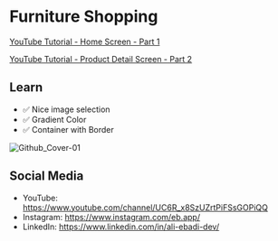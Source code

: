 # Furniture Shopping

[YouTube Tutorial - Home Screen - Part 1](https://youtu.be/NzPpwW34FKQ)

[YouTube Tutorial - Product Detail Screen - Part 2](https://youtu.be/MeYNBesbsn4)

## Learn
- ✅ Nice image selection
- ✅ Gradient Color
- ✅ Container with Border

![Github_Cover-01](https://user-images.githubusercontent.com/71545849/186173937-a2ac02a8-eac0-47f8-9e93-78152964d4e0.jpg)

## Social Media
- YouTube: https://www.youtube.com/channel/UC6R_x8SzUZrtPiFSsGOPiQQ
- Instagram: https://www.instagram.com/eb.app/
- LinkedIn: https://www.linkedin.com/in/ali-ebadi-dev/
